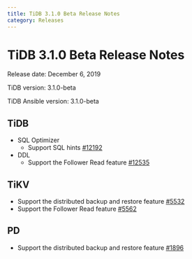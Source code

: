 ```yaml
---
title: TiDB 3.1.0 Beta Release Notes
category: Releases
---
```


# TiDB 3.1.0 Beta Release Notes

Release date: December 6, 2019

TiDB version: 3.1.0-beta

TiDB Ansible version: 3.1.0-beta

## TiDB

+ SQL Optimizer
    - Support SQL hints [#12192](https://github.com/pingcap/tidb/pull/12192)
+ DDL
    - Support the Follower Read feature [#12535](https://github.com/pingcap/tidb/pull/12535)

## TiKV

- Support the distributed backup and restore feature [#5532](https://github.com/tikv/tikv/pull/5532)
- Support the Follower Read feature [#5562](https://github.com/tikv/tikv/pull/5562)

## PD

- Support the distributed backup and restore feature [#1896](https://github.com/pingcap/pd/pull/1896)